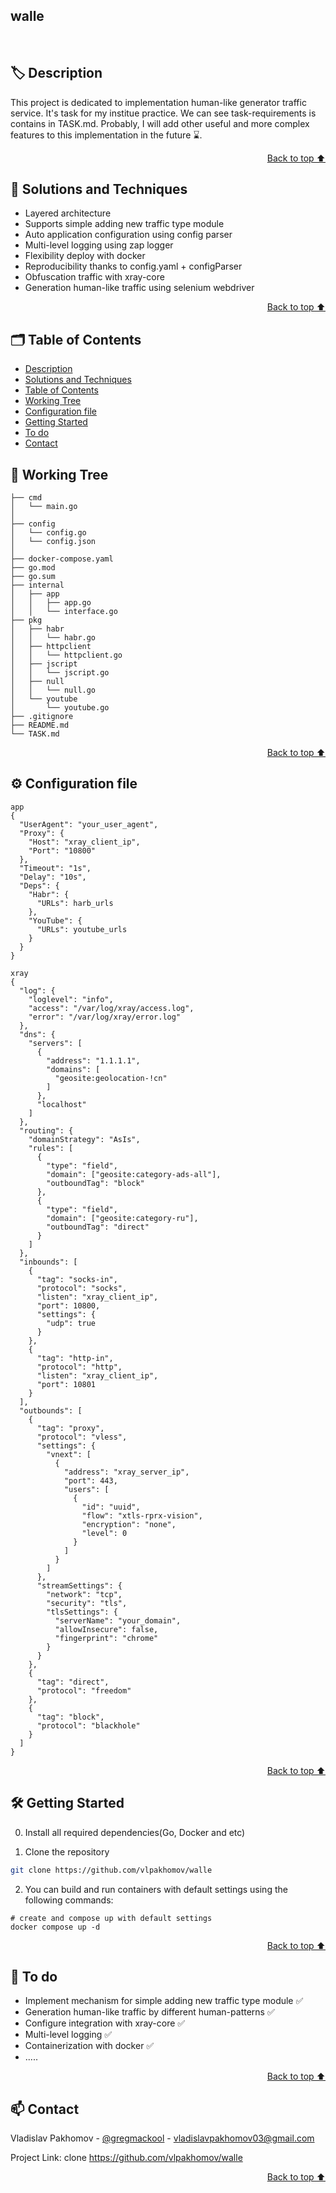## walle

<br/>

## 🏷️ Description

This project is dedicated to implementation human-like generator traffic service. It's task for my institue practice. We can see task-requirements is contains in TASK.md.
Probably, I will add other useful and more complex features to this implementation in the future ⌛.

<p align="right"><a href="#walle">Back to top ⬆️</a></p>

## 🎯 Solutions and Techniques

- Layered architecture 
- Supports simple adding new traffic type module 
- Auto application configuration using config parser
- Multi-level logging using zap logger
- Flexibility deploy with docker
- Reproducibility thanks to config.yaml + configParser
- Obfuscation traffic with xray-core 
- Generation human-like traffic using selenium webdriver

<p align="right"><a href="#walle">Back to top ⬆️</a></p>


## 🗂️ Table of Contents
- [Description](#️-description)
- [Solutions and Techniques](#-solutions-and-techniques)
- [Table of Contents](#️-table-of-contents)
- [Working Tree](#-working-tree)
- [Сonfiguration file](#-сonfiguration-file)
- [Getting Started](#️--getting-started)
- [To do](#-to-do)
- [Contact](#-contact)

## 🌿 Working Tree
```
├── cmd
│   └── main.go
│      
├── config     
│   └── config.go
│   └── config.json
│
├── docker-compose.yaml
├── go.mod
├── go.sum
├── internal
│   ├── app
│   │   ├── app.go
│   │   └── interface.go
├── pkg
│   ├── habr
│   │   └── habr.go
│   ├── httpclient
│   │   └── httpclient.go
│   ├── jscript
│   │   └── jscript.go
│   ├── null
│   │   └── null.go
│   └── youtube
│       └── youtube.go
├── .gitignore
├── README.md
└── TASK.md
```
<p align="right"><a href="#walle">Back to top ⬆️</a></p>

## ⚙️ Сonfiguration file

```
app
{
  "UserAgent": "your_user_agent",
  "Proxy": {
    "Host": "xray_client_ip",
    "Port": "10800"
  },
  "Timeout": "1s",
  "Delay": "10s",
  "Deps": {
    "Habr": {
      "URLs": harb_urls
    },
    "YouTube": {
      "URLs": youtube_urls
    }
  }
}
```
```
xray
{
  "log": {
    "loglevel": "info",
    "access": "/var/log/xray/access.log",
    "error": "/var/log/xray/error.log"
  },
  "dns": {
    "servers": [
      {
        "address": "1.1.1.1",
        "domains": [
          "geosite:geolocation-!cn"
        ]
      },
      "localhost"
    ]
  },
  "routing": {
    "domainStrategy": "AsIs",
    "rules": [
      {
        "type": "field",
        "domain": ["geosite:category-ads-all"],
        "outboundTag": "block"
      },
      {
        "type": "field",
        "domain": ["geosite:category-ru"],
        "outboundTag": "direct"
      }
    ]
  },
  "inbounds": [
    {
      "tag": "socks-in",
      "protocol": "socks",
      "listen": "xray_client_ip",
      "port": 10800,
      "settings": {
        "udp": true
      }
    },
    {
      "tag": "http-in",
      "protocol": "http",
      "listen": "xray_client_ip",
      "port": 10801
    }
  ],
  "outbounds": [
    {
      "tag": "proxy",
      "protocol": "vless",
      "settings": {
        "vnext": [
          {
            "address": "xray_server_ip",
            "port": 443,
            "users": [
              {
                "id": "uuid",
                "flow": "xtls-rprx-vision",
                "encryption": "none",
                "level": 0
              }
            ]
          }
        ]
      },
      "streamSettings": {
        "network": "tcp",
        "security": "tls",
        "tlsSettings": {
          "serverName": "your_domain",
          "allowInsecure": false,
          "fingerprint": "chrome"
        }
      }
    },
    {
      "tag": "direct",
      "protocol": "freedom"
    },
    {
      "tag": "block",
      "protocol": "blackhole"
    }
  ]
}
```

<p align="right"><a href="#walle">Back to top ⬆️</a></p>

## 🛠️  Getting Started

0. Install all required dependencies(Go, Docker and etc)

1. Clone the repository

```bash
git clone https://github.com/vlpakhomov/walle
```   

2. You can build and run containers with default settings using the following commands:
```
# create and compose up with default settings
docker compose up -d
```

<p align="right"><a href="#walle">Back to top ⬆️</a></p>

## 📌 To do

- Implement mechanism for simple adding new traffic type module  ✅
- Generation human-like traffic by different human-patterns ✅
- Configure integration with xray-core ✅
- Multi-level logging ✅
- Containerization with docker ✅
- .....

<p align="right"><a href="#walle">Back to top ⬆️</a></p>



## 📫 Contact

Vladislav Pakhomov - [@gregmackool](https://t.me/gregmackool) - [vladislavpakhomov03@gmail.com](mailto:vladislavpakhomov03@gmail.com)

Project Link: clone https://github.com/vlpakhomov/walle

<p align="right"><a href="#walle">Back to top ⬆️</a></p>
